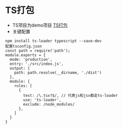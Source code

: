 # TS打包
  + TS项目为demo项目 [TS打包](./TS/webpack.ts.js "TS打包")
  + 关键配置
  ```
  npm install ts-loader typescript --save-dev
  配置tsconfig.json
  const path = require('path');
  module.exports = {
    mode: 'production',
    entry: './src/index.js',
    output: {
      path: path.resolve(__dirname, './dist')
    },
    module: {
      rules: [
        {
          test: /\.tsx?$/, // 代表js和jsx都走ts-loader
          use: 'ts-loader',
          exclude: /node_modules/
        },
      ]
    }
  }
  ```